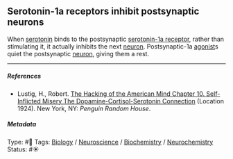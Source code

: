 ## Serotonin-1a receptors inhibit postsynaptic neurons

When [serotonin](Serotonin.md) binds to the postsynaptic [serotonin-1a receptor](Serotonin-1a%20receptor.md), rather than stimulating it, it actually inhibits the next [neuron](Neuron.md). Postsynaptic-1a [agonist]()s quiet the postsynaptic [neuron](Neuron.md), giving them a rest. 

---

##### References

* Lustig, H., Robert. [The Hacking of the American Mind Chapter 10. Self-Inflicted Misery The Dopamine-Cortisol-Serotonin Connection](The%20Hacking%20of%20the%20American%20Mind%20Chapter%2010.%20Self-Inflicted%20Misery%20The%20Dopamine-Cortisol-Serotonin%20Connection.md) (Location 1924). New York, NY: *Penguin Random House*.

##### Metadata

Type: #🔴 
Tags: [Biology]() / [Neuroscience](Neuroscience.md) / [Biochemistry](Biochemistry.md) / [Neurochemistry](Neurochemistry.md) 
Status: #☀️ 
